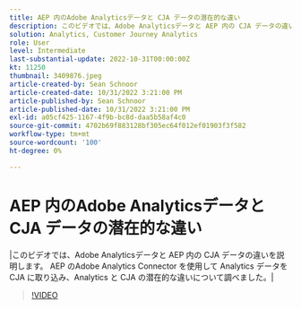 ```yaml
---
title: AEP 内のAdobe Analyticsデータと CJA データの潜在的な違い
description: このビデオでは、Adobe Analyticsデータと AEP 内の CJA データの違いを説明します。 AEP のAdobe Analytics Connector を使用して Analytics データを CJA に取り込み、Analytics と CJA の潜在的な違いについて調べました。
solution: Analytics, Customer Journey Analytics
role: User
level: Intermediate
last-substantial-update: 2022-10-31T00:00:00Z
kt: 11250
thumbnail: 3409876.jpeg
article-created-by: Sean Schnoor
article-created-date: 10/31/2022 3:21:00 PM
article-published-by: Sean Schnoor
article-published-date: 10/31/2022 3:21:00 PM
exl-id: a05cf425-1167-4f9b-bc8d-daa5b58af4c0
source-git-commit: 4702b69f883128bf305ec64f012ef01903f3f582
workflow-type: tm+mt
source-wordcount: '100'
ht-degree: 0%

---
```


# AEP 内のAdobe Analyticsデータと CJA データの潜在的な違い

|このビデオでは、Adobe Analyticsデータと AEP 内の CJA データの違いを説明します。 AEP のAdobe Analytics Connector を使用して Analytics データを CJA に取り込み、Analytics と CJA の潜在的な違いについて調べました。|

>[!VIDEO](https://video.tv.adobe.com/v/3409876/?quality=12&learn=on)
